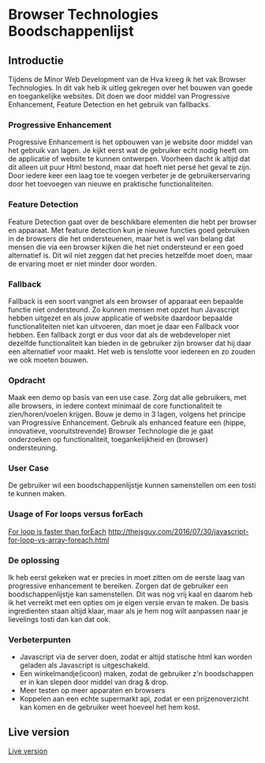 # Browser Technologies Boodschappenlijst

## Introductie
Tijdens de Minor Web Development van de Hva kreeg ik het vak Browser Technologies. In dit vak heb ik uitleg gekregen over het bouwen van goede en toegankelijke websites. Dit doen we door middel van Progressive Enhancement, Feature Detection en het gebruik van fallbacks.

### Progressive Enhancement
Progressive Enhancement is het opbouwen van je website door middel van het gebruik van lagen. Je kijkt eerst wat de gebruiker echt nodig heeft om de applicatie of website te kunnen ontwerpen. Voorheen dacht ik altijd dat dit alleen uit puur Html bestond, maar dat hoeft niet persé het geval te zijn. Door iedere keer een laag toe te voegen verbeter je de gebruikerservaring door het toevoegen van nieuwe en praktische functionaliteiten. 

### Feature Detection
Feature Detection gaat over de beschikbare elementen die hebt per browser en apparaat. Met feature detection kun je nieuwe functies goed gebruiken in de browsers die het ondersteuenen, maar het is wel van belang dat mensen die via een browser kijken die het niet ondersteund er een goed alternatief is. Dit wil niet zeggen dat het precies hetzelfde moet doen, maar de ervaring moet er niet minder door worden.  

### Fallback
Fallback is een soort vangnet als een browser of apparaat een bepaalde functie niet ondersteund. Zo kunnen mensen met opzet hun Javascript hebben uitgezet en als jouw applicatie of website daardoor bepaalde functionaliteiten niet kan uitvoeren, dan moet je daar een Fallback voor hebben. Een fallback zorgt er dus voor dat als de webdeveloper niet dezelfde functionaliteit kan bieden in de gebruiker zijn browser dat hij daar een alternatief voor maakt. Het web is tenslotte voor iedereen en zo zouden we ook moeten bouwen.

### Opdracht
Maak een demo op basis van een use case. Zorg dat alle gebruikers, met alle browsers, in iedere context minimaal de core functionaliteit te zien/horen/voelen krijgen. Bouw je demo in 3 lagen, volgens het principe van Progressive Enhancement. Gebruik als enhanced feature een (hippe, innovatieve, vooruitstrevende) Browser Technologie die je gaat onderzoeken op functionaliteit, toegankelijkheid en (browser) ondersteuning.

### User Case
De gebruiker wil een boodschappenlijstje kunnen samenstellen om een tosti te kunnen maken.


### Usage of For loops versus forEach

[For loop is faster than forEach](https://jsperf.com/fast-array-foreach)
http://thejsguy.com/2016/07/30/javascript-for-loop-vs-array-foreach.html

### De oplossing
Ik heb eerst gekeken wat er precies in moet zitten om de eerste laag van progressive enhancement te bereiken. Zorgen dat de gebruiker een boodschappenlijstje kan samenstellen. Dit was nog vrij kaal en daarom heb ik het verreikt met een opties om je eigen versie ervan te maken. De basis ingredienten staan altijd klaar, maar als je hem nog wilt aanpassen naar je lievelings tosti dan kan dat ook. 

### Verbeterpunten
* Javascript via de server doen, zodat er altijd statische html kan worden geladen als Javascript is uitgeschakeld.
* Een winkelmandje(icoon) maken, zodat de gebruiker z'n boodschappen er in kan slepen door middel van drag & drop.
* Meer testen op meer apparaten en browsers
* Koppelen aan een echte supermarkt api, zodat er een prijzenoverzicht kan komen en de gebruiker weet hoeveel het hem kost.  

## Live version
[Live version](https://rvdpas.github.io/minor/browser-technologies/final/index.html)
